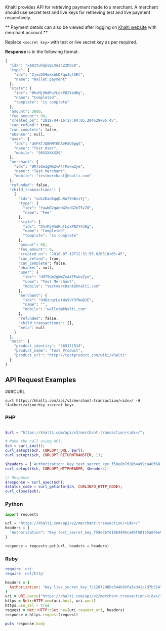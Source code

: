 Khalti provides API for retrieving payment made to a merchant.
A merchant should use secret test and live keys for retrieving test and live payment respectively.

** Payment details can also be viewed after logging on [Khalti website](https://khalti.com) with merchant account.**

Replace `<secret key>` with test or live secret key as per required.

**Response** is in the following format:

```python
{
  "idx": "xeR2tuRqEvBLmeJcZzMb5U",
  "type": {
    "idx": "2jwzDS9wkxbkDFquJqfAEC",
    "name": "Wallet payment"
  },
  "state": {
    "idx": "DhvMj9hdRufLqkP8ZY4d8g",
    "name": "Completed",
    "template": "is complete"
  },
  "amount": 3000,
  "fee_amount": 90,
  "created_on": "2018-04-16T17:04:05.204629+05:45",
  "can_refund": true,
  "can_complete": false,
  "ebanker": null,
  "user": {
    "idx": "aVPXfJQ8HMYKhAePAU6pg5",
    "name": "Test User",
    "mobile": "98XXXXXXX9"
  },
  "merchant": {
    "idx": "UM75Gm2gWmZvA4TPwkwZye",
    "name": "Test Merchant",
    "mobile": "testmerchant@khalti.com"
  },
  "refunded": false,
  "child_transactions": [
    {
      "idx": "uUx2Ead8qqDuRufYh8vsYj",
      "type": {
        "idx": "YpwbDVqAnH42odGZmT5vZ8",
        "name": "Fee"
      },
      "state": {
        "idx": "DhvMj9hdRufLqkP8ZY4d8g",
        "name": "Completed",
        "template": "is complete"
      },
      "amount": 90,
      "fee_amount": 0,
      "created_on": "2018-07-19T12:31:55.620318+05:45",
      "can_refund": true,
      "can_complete": false,
      "ebanker": null,
      "user": {
        "idx": "UM75Gm2gWmZvA4TPwkwZye",
        "name": "Test Merchant",
        "mobile": "testmerchant@khalti.com"
      },
      "merchant": {
        "idx": "9dUzuqrLetWo9VY3fNwB2E",
        "name": "",
        "mobile": "wallet@khalti.com"
      },
      "refunded": false,
      "child_transactions": [],
      "meta": null
    }
  ],
  "meta": {
    "product_identity": "369121518",
    "product_name": "Test Product",
    "product_url": "http://testproduct.com/wiki/khalti"
  }
}
```

## API Request Examples

###CURL 

```curl
curl https://khalti.com/api/v2/merchant-transaction/<idx>/ -H "Authorization:Key <secret key>
```

### PHP
```php
   
$url = "https://khalti.com/api/v2/merchant-transaction/<idx>/";

# Make the call using API.
$ch = curl_init();
curl_setopt($ch, CURLOPT_URL, $url);
curl_setopt($ch, CURLOPT_RETURNTRANSFER, 1);

$headers = ['Authorization: Key test_secret_key_f59e8b7d18b4499ca40f68195a846e9b'];
curl_setopt($ch, CURLOPT_HTTPHEADER, $headers);

// Response
$response = curl_exec($ch);
$status_code = curl_getinfo($ch, CURLINFO_HTTP_CODE);
curl_close($ch);

```

### Python

```python
import requests

url = "https://khalti.com/api/v2/merchant-transaction/<idx>/"
headers = {
  "Authorization": "Key test_secret_key_f59e8b7d18b4499ca40f68195a846e9b"
}

response = requests.get(url, headers = headers)
```


### Ruby

```ruby
require 'uri'
require 'net/http'

headers = {
  Authorization: "Key live_secret_key_fc1207298be544b99fa3ad41c7d7b324"
}
uri = URI.parse("https://khalti.com/api/v2/merchant-transaction/<idx>/")
https = Net::HTTP.new(uri.host, uri.port)
https.use_ssl = true
request = Net::HTTP::Get.new(uri.request_uri, headers)
response = https.request(request)

puts response.body
```
